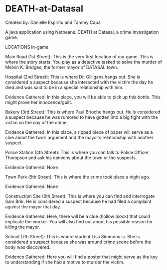 # DEATH-at-Datasal
Created by: Danielle Espiritu and Tammy Capa<br />

A java application using Netbeans. DEATH at Datasal, a crime investigation game.  <br />

LOCATIONS in-game

Main Road (1st Street): This is the very first location of our game. This is where the story starts. You play as a detective tasked to solve the murder of Melvin K. Bridges, the former mayor of DATASAL town.

Hospital (2nd Street): This is where Dr. Gilligans hangs out. She is considered a suspect because she interacted with the victim the day he died and was said to be in a special relationship with him.

Evidence Gathered: In this place, you will be able to pick up this bottle. This might prove her innocence/guilt.

Bakery (3rd Street): This is where Paul Brioche hangs out. He is considered a suspect because he was rumored to have gotten into a big fight with the victim on the day of the crime.

Evidence Gathered: In this place, a ripped piece of paper will serve as a clue about the two’s argument and the mayor’s relationship with another suspect.

Police Station (4th Street): This is where you can talk to Police Officer Thompson and ask his opinions about the town or the suspects.

Evidence Gathered: None

Town Park (5th Street): This is where the crime took place a night ago.

Evidence Gathered: None

Construction Site (6th Street): This is where you can find and interrogate Sam Brik. He is considered a suspect because he had filed a complaint against the mayor that day.

Evidence Gathered: Here, there will be a clue (hollow block) that could implicate the worker. You will also find out about his possible reason for killing the mayor.

School (7th Street): This is where student Lisa Simmons is. She is considered a suspect because she was around crime scene before the body was discovered.

Evidence Gathered: Here you will find a poster that might serve as the key to understanding if she had a motive to murder the victim.
